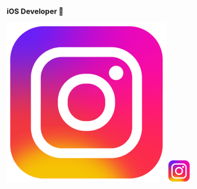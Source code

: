 ### iOS Developer 👋
[![Instagram](Instagram.png)](https://www.instagram.com/xixn2._8/)
<img src="Instagram.png" width="50" height="50"/>
